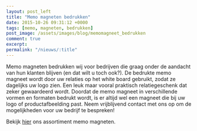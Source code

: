```yaml
---
layout: post_left
title: "Memo magneten bedrukken"
date: 2015-10-26 09:31:12 +0000
tags: [memo, magneten, bedrukken]
post_image: /assets/images/blog/memomagneet_bedrukken
comment: true
excerpt:
permalink: "/nieuws/:title"
---
```

<p>Memo magneten bedrukken wij voor bedrijven die graag onder de aandacht van hun klanten blijven (en dat wilt u toch ook?). De bedrukte memo magneet wordt door uw relaties op het white board gebruikt, zodat ze dagelijks uw logo zien. Een leuk maar vooral praktisch relatiegeschenk dat zeker gewaardeerd wordt. Doordat de memo magneet in verschillende vormen en formaten bedrukt wordt, is er altijd wel een magneet die bij uw logo of productafbeelding past. Neem vrijblijvend contact met ons op om de mogelijkheden voor uw bedrijf te bespreken!</p>
<p>Bekijk <a class="blue" title="memo magneten bedrukken" href="magneten-bedrukken-met-logo">hier</a> ons assortiment memo magneten.</p>
